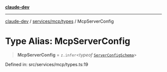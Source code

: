 [**claude-dev**](../../../../README.md)

***

[claude-dev](../../../../README.md) / [services/mcp/types](../README.md) / McpServerConfig

# Type Alias: McpServerConfig

> **McpServerConfig** = `z.infer`\<*typeof* [`ServerConfigSchema`](../../schemas/variables/ServerConfigSchema.md)\>

Defined in: src/services/mcp/types.ts:19
